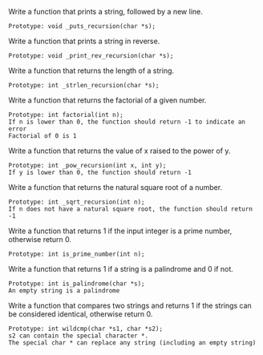 Write a function that prints a string, followed by a new line.

	Prototype: void _puts_recursion(char *s);

Write a function that prints a string in reverse.

	Prototype: void _print_rev_recursion(char *s);

Write a function that returns the length of a string.

	Prototype: int _strlen_recursion(char *s);

Write a function that returns the factorial of a given number.

	Prototype: int factorial(int n);
	If n is lower than 0, the function should return -1 to indicate an error
	Factorial of 0 is 1

Write a function that returns the value of x raised to the power of y.

	Prototype: int _pow_recursion(int x, int y);
	If y is lower than 0, the function should return -1

Write a function that returns the natural square root of a number.

	Prototype: int _sqrt_recursion(int n);
	If n does not have a natural square root, the function should return -1

Write a function that returns 1 if the input integer is a prime number, otherwise return 0.

	Prototype: int is_prime_number(int n);
Write a function that returns 1 if a string is a palindrome and 0 if not.

	Prototype: int is_palindrome(char *s);
	An empty string is a palindrome

Write a function that compares two strings and returns 1 if the strings can be considered identical, otherwise return 0.

	Prototype: int wildcmp(char *s1, char *s2);
	s2 can contain the special character *.
	The special char * can replace any string (including an empty string) 

